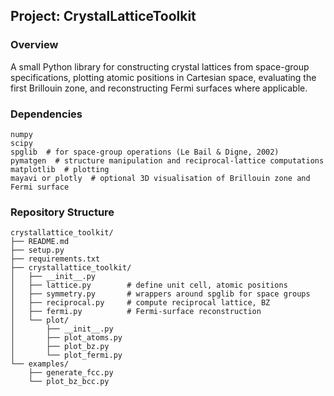 ## Project: CrystalLatticeToolkit

### Overview
A small Python library for constructing crystal lattices from space-group specifications, plotting atomic positions in Cartesian space, evaluating the first Brillouin zone, and reconstructing Fermi surfaces where applicable.

### Dependencies
```text
numpy
scipy
spglib  # for space-group operations (Le Bail & Digne, 2002)
pymatgen  # structure manipulation and reciprocal-lattice computations
matplotlib  # plotting
mayavi or plotly  # optional 3D visualisation of Brillouin zone and Fermi surface
``` 

### Repository Structure
```
crystallattice_toolkit/
├── README.md
├── setup.py
├── requirements.txt
├── crystallattice_toolkit/
│   ├── __init__.py
│   ├── lattice.py        # define unit cell, atomic positions
│   ├── symmetry.py       # wrappers around spglib for space groups
│   ├── reciprocal.py     # compute reciprocal lattice, BZ
│   ├── fermi.py          # Fermi-surface reconstruction
│   └── plot/
│       ├── __init__.py
│       ├── plot_atoms.py
│       ├── plot_bz.py
│       └── plot_fermi.py
└── examples/
    ├── generate_fcc.py
    └── plot_bz_bcc.py
```
